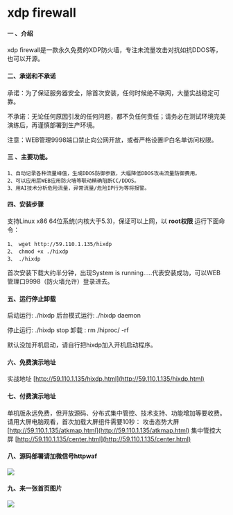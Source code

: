 # xdp firewall

#### 一 、介绍
xdp firewall是一款永久免费的XDP防火墙，专注未流量攻击对抗如抗DDOS等，也可以开源。

#### 二、承诺和不承诺
承诺：为了保证服务器安全，除首次安装，任何时候绝不联网，大量实战稳定可靠。

不承诺：无论任何原因引发的任何问题，都不负任何责任；请务必在测试环境完美演练后，再谨慎部署到生产环境。

注意：WEB管理9998端口禁止向公网开放，或者严格设置IP白名单访问权限。

#### 三 、主要功能。
    1、自动记录各种流量峰值，生成DDOS防御参数，大幅降低DDOS攻击流量防御费用。
    2、可以应用层WEB应用防火墙等联动精确阻断CC/DDOS。
    3、用AI技术分析危险流量，异常流量/危险IP行为等将报警。

#### 四、安装步骤
支持Linux x86 64位系统(内核大于5.3)，保证可以上网，以 **root权限** 运行下面命令：

    1、 wget http://59.110.1.135/hixdp
    2、 chmod +x ./hixdp
    3、 ./hixdp

首次安装下载大约半分钟，出现System is running.....代表安装成功，可以WEB管理口9998（防火墙允许）登录进去。

#### 五、运行停止卸载
启动运行:  ./hixdp         后台模式运行:   ./hixdp daemon

停止运行:  ./hixdp stop    卸载 :   rm  /hiproc/ -rf

默认没加开机启动，请自行把hixdp加入开机启动程序。

#### 六、免费演示地址

实战地址 [http://59.110.1.135/hixdp.html](http://59.110.1.135/hixdp.html)

#### 七、付费演示地址

单机版永远免费，但开放源码、分布式集中管控、技术支持、功能增加等要收费。请用大屏电脑观看，首次加载大屏组件需要10秒：
攻击态势大屏 [http://59.110.1.135/atkmap.html](http://59.110.1.135/atkmap.html)
集中管控大屏 [http://59.110.1.135/center.html](http://59.110.1.135/center.html)

#### 八、源码部署请加微信号httpwaf

![](https://gitee.com/httpwaf/httpwaf/raw/master/img/wechat.png)

#### 九、来一张首页图片

![](https://gitee.com/httpwaf/httpwaf/raw/master/img/home.png)

